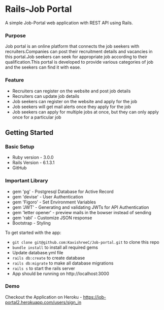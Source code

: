 # Rails-Job Portal

A simple Job-Portal web application with REST API using Rails.

### Purpose

Job portal is an online platform that connects the job seekers with recruiters.Companies can post their recruitment details and vacancies in this portal.Job seekers can seek for appropriate job according to their qualification.This portal is developed to provide various categories of job and the seekers can find it with ease.

### Feature

* Recruiters can register on the website and post job details 
* Recruiters can update job details
* Job seekers can register on the website and apply for the job
* Job seekers will get mail alerts once they apply for the job
* Job seekers can apply for multiple jobs at once, but they can only apply once for a particular job

## Getting Started

### Basic Setup

* Ruby version - 3.0.0
* Rails Version - 6.1.3.1
* GitHub

### Important Library

* gem 'pg'     - Postgresql Database for Active Record 
* gem 'devise' - User Authentication
* gem 'Figoro' - Set Environment Variables
* gem 'JWT'    - Generating and validating JWTs for API Authentication
* gem 'letter opener' - preview mails in the bowser instead of sending
* gem 'rabl'   - Customize JSON response
* Bootstrap    - Styling

To get started with the app:

* `git clone git@github.com:KavishreeC/Job-portal.git` to clone this repo
* `bundle install` to install all required gems
* Update database.yml file
* `rails db:create` to create database
* `rails db:migrate` to make all database migrations
* `rails s` to start the rails server
* App should be running on http://localhost:3000

### Demo

Checkout the Application on Heroku - https://job-portal2.herokuapp.com/users/sign_in 


